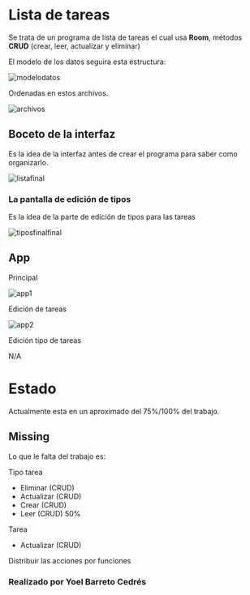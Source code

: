 # Lista de tareas
 Se trata de un programa de lista de tareas el cual usa **Room**, métodos **CRUD** (crear, leer, actualizar y eliminar)

El modelo de los datos seguira esta estructura:

![modelodatos](https://github.com/user-attachments/assets/a53ccc0b-9f87-4e9a-84d1-a7b948cc4f64)

Ordenadas en estos archivos.

![archivos](https://github.com/user-attachments/assets/37c63be9-110e-488e-b18b-1b43b6602061)


 ## Boceto de la interfaz

Es la idea de la interfaz antes de crear el programa para saber como organizarlo.

![listafinal](https://github.com/user-attachments/assets/496fb44c-447c-4f4f-a2f2-a468a063cccb)

### La pantalla de edición de tipos

Es la idea de la parte de edición de tipos para las tareas

![tiposfinalfinal](https://github.com/user-attachments/assets/6b8fe2d8-cb5d-420b-bf03-0d4cea17665f)


## App
Principal

![app1](https://github.com/user-attachments/assets/2b8e0ff1-4d6e-4cc7-8fe0-09a2a3e3016b)

Edición de tareas

![app2](https://github.com/user-attachments/assets/2430ee44-530a-4c74-b138-57d68c192e46)

Edición tipo de tareas

N/A

# Estado

Actualmente esta en un aproximado del 75%/100% del trabajo.

## Missing

Lo que le falta del trabajo es:

Tipo tarea
- Eliminar (CRUD)
- Actualizar (CRUD)
- Crear (CRUD)
- Leer (CRUD) 50%

Tarea
- Actualizar (CRUD)

Distribuir las acciones por funciones


### Realizado por Yoel Barreto Cedrés

